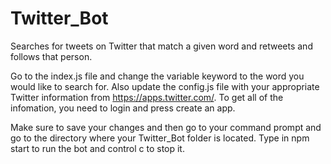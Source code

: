 # Twitter_Bot
Searches for tweets on Twitter that match a given word and retweets and follows that person.


Go to the index.js file and change the variable keyword to the word you would like to search for. Also update the config.js file with your appropriate Twitter information from https://apps.twitter.com/. To get all of the infomation, you need to login and press create an app.

Make sure to save your changes and then go to your command prompt and go to the directory where your Twitter_Bot folder is located. Type in npm start to run the bot and control c to stop it.
